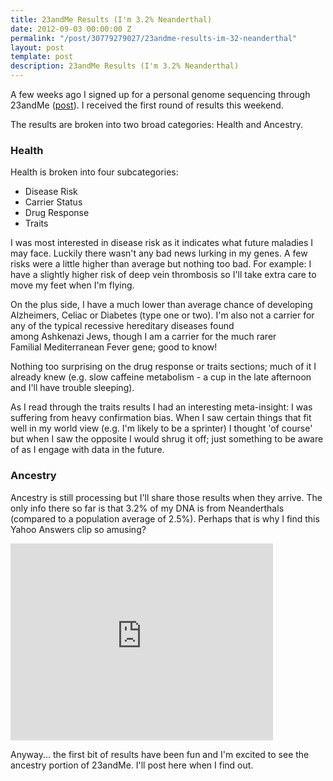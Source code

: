 ```yaml
---
title: 23andMe Results (I'm 3.2% Neanderthal)
date: 2012-09-03 00:00:00 Z
permalink: "/post/30779279027/23andme-results-im-32-neanderthal"
layout: post
template: post
description: 23andMe Results (I'm 3.2% Neanderthal)
---
```


<p>A few weeks ago I signed up for a personal genome sequencing through 23andMe (<a href="http://blog.randylubin.com/post/29306630411/just-signed-up-for-23andme">post</a>). I received the first round of results this weekend.</p>&#13;
<p>The results are broken into two broad categories: Health and Ancestry.</p>&#13;
<h3>Health</h3>&#13;
<p>Health is broken into four subcategories:</p>&#13;
<ul><li>Disease Risk</li>&#13;
<li>Carrier Status</li>&#13;
<li>Drug Response</li>&#13;
<li>Traits</li>&#13;
</ul><p>I was most interested in disease risk as it indicates what future maladies I may face. Luckily there wasn't any bad news lurking in my genes. A few risks were a little higher than average but nothing too bad. For example: I have a slightly higher risk of deep vein thrombosis so I'll take extra care to move my feet when I'm flying.</p>&#13;
<div></div>&#13;
<p>On the plus side, I have a much lower than average chance of developing Alzheimers, Celiac or Diabetes (type one or two). I'm also not a carrier for any of the typical recessive hereditary diseases found among Ashkenazi Jews, though I am a carrier for the much rarer Familial Mediterranean Fever gene; good to know!</p>&#13;
<div></div>&#13;
<p>Nothing too surprising on the drug response or traits sections; much of it I already knew (e.g. slow caffeine metabolism - a cup in the late afternoon and I'll have trouble sleeping).</p>&#13;
<div></div>&#13;
<p>As I read through the traits results I had an interesting meta-insight: I was suffering from heavy confirmation bias. When I saw certain things that fit well in my world view (e.g. I'm likely to be a sprinter) I thought 'of course' but when I saw the opposite I would shrug it off; just something to be aware of as I engage with data in the future.</p>&#13;
<h3>Ancestry</h3>&#13;
<p>Ancestry is still processing but I'll share those results when they arrive. The only info there so far is that 3.2% of my DNA is from Neanderthals (compared to a population average of 2.5%). Perhaps that is why I find this Yahoo Answers clip so amusing?</p>&#13;
<p><iframe frameborder="0" height="315" src="http://www.youtube.com/embed/Ll-lia-FEIY" width="420"></iframe></p>&#13;
<p>Anyway... the first bit of results have been fun and I'm excited to see the ancestry portion of 23andMe. I'll post here when I find out.</p> 
